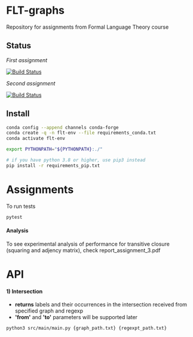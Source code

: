 # FLT-graphs
Repository for assignments from Formal Language Theory course

## Status

*First assignment*

[![Build Status](https://travis-ci.org/Shaposhnikov-Alexey/FLT-graphs.svg?branch=master)](https://travis-ci.org/Shaposhnikov-Alexey/FLT-graphs)

*Second assignment*

[![Build Status](https://travis-ci.org/Shaposhnikov-Alexey/FLT-graphs.svg?branch=assignment_2_re)](https://travis-ci.org/Shaposhnikov-Alexey/FLT-graphs)

## Install

```bash
conda config --append channels conda-forge
conda create -q -n flt-env --file requirements_conda.txt
conda activate flt-env

export PYTHONPATH="${PYTHONPATH}:./"

# if you have python 3.8 or higher, use pip3 instead
pip install -r requirements_pip.txt
```
# Assignments

To run tests
```bash
pytest
```

#### Analysis
To see experimental analysis of performance for transitive closure (squaring and adjency matrix), check report_assignment_3.pdf

# API
#### 1) Intersection 
- **returns** labels and their occurrences in the intersection received from specified graph and regexp
- **'from'** and **'to'** parameters will be supported later
```bash
python3 src/main/main.py {graph_path.txt} {regexpt_path.txt}
```


